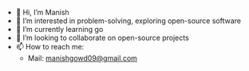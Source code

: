 - 👋 Hi, I’m Manish
- 👀 I’m interested in problem-solving, exploring open-source software
- 🌱 I’m currently learning go
- 💞️ I’m looking to collaborate on open-source projects
- 📫 How to reach me:
  - Mail: [manishgowd09@gmail.com](mailto:manishgowd09@gmail.com)

<!---
mgpinf/mgpinf is a ✨ special ✨ repository because its `README.md` (this file) appears on your GitHub profile.
You can click the Preview link to take a look at your changes.
--->
